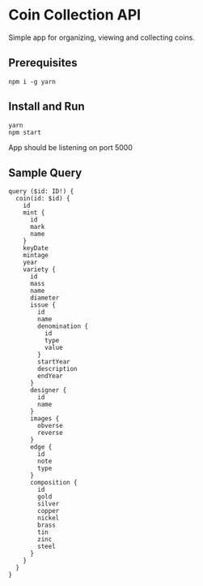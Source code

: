 # Coin Collection API
Simple app for organizing, viewing and collecting coins.

## Prerequisites
```
npm i -g yarn
```
## Install and Run
```
yarn
npm start
```
App should be listening on port 5000

## Sample Query
```
query ($id: ID!) {
  coin(id: $id) {
    id
    mint {
      id
      mark
      name
    }
    keyDate
    mintage
    year
    variety {
      id
      mass
      name
      diameter
      issue {
        id
        name
        denomination {
          id
          type
          value
        }
        startYear
        description
        endYear
      }
      designer {
        id
        name
      }
      images {
        obverse
        reverse
      }
      edge {
        id
        note
        type
      }
      composition {
        id
        gold
        silver
        copper
        nickel
        brass
        tin
        zinc
        steel
      }
    }
  }
}

```

